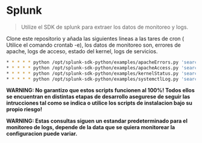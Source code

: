 # Splunk


> Utilize el SDK de splunk para extraer los datos de monitoreo y logs.

Clone este repositorio y añada las siguientes lineas a las tares de cron ( Utilice el comando crontab -e), los datos de monitoreo
son, errores de apache, logs de acceso, estado del kernel, logs de servicios.
```sh
* * * * * python /opt/splunk-sdk-python/examples/apacheErrors.py 'search source="/var/log/apache2/error.log" host="debian-splunk" sourcetype="apache_error" | HEAD 1' --output_mode=json
* * * * * python /opt/splunk-sdk-python/examples/apacheAccess.py 'search source="/var/log/apache2/access.log" host="debian-splunk" index="history" sourcetype="access" | HEAD 1' --output_mode=json
* * * * * python /opt/splunk-sdk-python/examples/kernelStatus.py 'search source="/var/log/kern.log" host="debian-splunk" index="history" sourcetype="kernel_status" | HEAD 1' --output_mode=json
* * * * * python /opt/splunk-sdk-python/examples/systemctlLog.py 'search source="/var/log/syslog" host="debian-splunk" sourcetype="systemctl" | HEAD 1' --output_mode=json
```
**WARNING: No garantizo que estos scripts funcionen al 100%! Todos ellos se encuentran en distintas etapas de desarrollo asegurese de seguir las intrucciones tal como se indica o utilice los scripts de instalacion bajo su propio riesgo!**

**WARNING: Estas consultas siguen un estandar predeterminado para el monitoreo de logs, depende de la data que se quiera monitorear la configuracion puede variar.**
